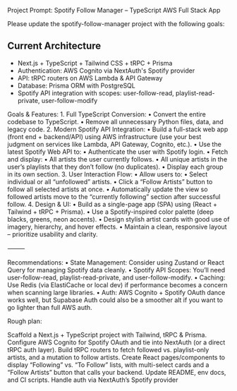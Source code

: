 Project Prompt: Spotify Follow Manager – TypeScript AWS Full Stack App

Please update the spotify-follow-manager project with the following goals:

## Current Architecture

- Next.js + TypeScript + Tailwind CSS + tRPC + Prisma
- Authentication: AWS Cognito via NextAuth's Spotify provider
- API: tRPC routers on AWS Lambda & API Gateway
- Database: Prisma ORM with PostgreSQL
- Spotify API integration with scopes: user-follow-read, playlist-read-private, user-follow-modify

Goals & Features:
	1.	Full TypeScript Conversion:
	•	Convert the entire codebase to TypeScript.
	•	Remove all unnecessary Python files, data, and legacy code.
	2.	Modern Spotify API Integration:
	•	Build a full-stack web app (front end + backend/API) using AWS infrastructure (use your best judgment on services like Lambda, API Gateway, Cognito, etc.).
	•	Use the latest Spotify Web API to:
	•	Authenticate the user with Spotify login.
	•	Fetch and display:
	•	All artists the user currently follows.
	•	All unique artists in the user’s playlists that they don’t follow (no duplicates).
	•	Display each group in its own section.
	3.	User Interaction Flow:
	•	Allow users to:
	•	Select individual or all “unfollowed” artists.
	•	Click a “Follow Artists” button to follow all selected artists at once.
	•	Automatically update the view so followed artists move to the “currently following” section after successful follow.
	4.	Design & UI:
	•	Build as a single-page app (SPA) using (React + Tailwind + tRPC + Prisma).
	•	Use a Spotify-inspired color palette (deep blacks, greens, neon accents).
	•	Design stylish artist cards with good use of imagery, hierarchy, and hover effects.
	•	Maintain a clean, responsive layout – prioritize usability and clarity.

⸻

Recommendations:
	•	State Management: Consider using Zustand or React Query for managing Spotify data cleanly.
	•	Spotify API Scopes: You’ll need user-follow-read, playlist-read-private, and user-follow-modify.
	•	Caching: Use Redis (via ElastiCache or local dev) if performance becomes a concern when scanning large libraries.
	•	Auth: AWS Cognito + Spotify OAuth dance works well, but Supabase Auth could also be a smoother alt if you want to go lighter than full AWS auth.


Rough plan:

Scaffold a Next.js + TypeScript project with Tailwind, tRPC & Prisma.
Configure AWS Cognito for Spotify OAuth and tie into NextAuth (or a direct tRPC auth layer).
Build tRPC routers to fetch followed vs. playlist-only artists, and a mutation to follow artists.
Create React pages/components to display “Following” vs. “To Follow” lists, with multi-select cards and a “Follow Artists” button that calls your backend.
Update README, env docs, and CI scripts.
Handle auth via NextAuth’s Spotify provider
